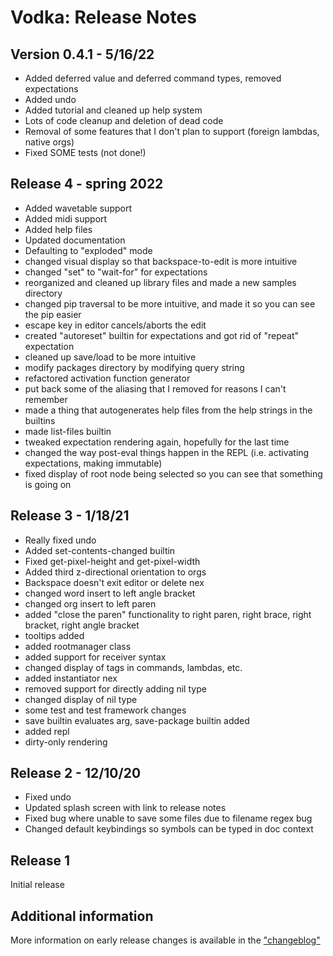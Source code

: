 # Vodka: Release Notes

## Version 0.4.1 - 5/16/22

- Added deferred value and deferred command types, removed expectations
- Added undo
- Added tutorial and cleaned up help system
- Lots of code cleanup and deletion of dead code
- Removal of some features that I don't plan to support (foreign lambdas, native orgs)
- Fixed SOME tests (not done!)

## Release 4 - spring 2022

- Added wavetable support
- Added midi support
- Added help files
- Updated documentation
- Defaulting to "exploded" mode
- changed visual display so that backspace-to-edit is more intuitive
- changed "set" to "wait-for" for expectations
- reorganized and cleaned up library files and made a new samples directory
- changed pip traversal to be more intuitive, and made it so you can see the pip easier
- escape key in editor cancels/aborts the edit
- created "autoreset" builtin for expectations and got rid of "repeat" expectation
- cleaned up save/load to be more intuitive
- modify packages directory by modifying query string
- refactored activation function generator
- put back some of the aliasing that I removed for reasons I can't remember
- made a thing that autogenerates help files from the help strings in the builtins
- made list-files builtin
- tweaked expectation rendering again, hopefully for the last time
- changed the way post-eval things happen in the REPL (i.e. activating expectations, making immutable)
- fixed display of root node being selected so you can see that something is going on

## Release 3 - 1/18/21

- Really fixed undo
- Added set-contents-changed builtin
- Fixed get-pixel-height and get-pixel-width
- Added third z-directional orientation to orgs
- Backspace doesn't exit editor or delete nex
- changed word insert to left angle bracket
- changed org insert to left paren
- added "close the paren" functionality to right paren, right brace, right bracket, right angle bracket
- tooltips added
- added rootmanager class
- added support for receiver syntax
- changed display of tags in commands, lambdas, etc.
- added instantiator nex
- removed support for directly adding nil type
- changed display of nil type
- some test and test framework changes
- save builtin evaluates arg, save-package builtin added
- added repl
- dirty-only rendering

## Release 2 - 12/10/20

- Fixed undo
- Updated splash screen with link to release notes
- Fixed bug where unable to save some files due to filename regex bug
- Changed default keybindings so symbols can be typed in doc context

## Release 1

Initial release

## Additional information

More information on early release changes is available in the ["changeblog"](CHANGEBLOG.txt)
